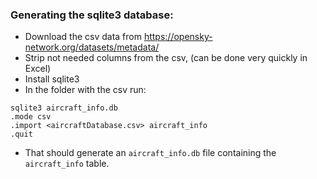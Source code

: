 ### Generating the sqlite3 database:
- Download the csv data from https://opensky-network.org/datasets/metadata/
- Strip not needed columns from the csv, (can be done very quickly in Excel)
- Install sqlite3
- In the folder with the csv run: 
```
sqlite3 aircraft_info.db
.mode csv
.import <aircraftDatabase.csv> aircraft_info
.quit
```
- That should generate an `aircraft_info.db` file containing the `aircraft_info` table.